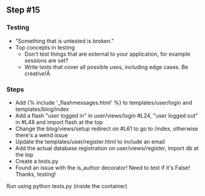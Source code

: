 ## Step #15

### Testing
- "Something that is untested is broken."
- Top concepts in testing
   - Don't test things that are external to your application, for example sessions are set?
   - Write tests that cover all possible uses, including edge cases. Be creative!Â

### Steps
- Add {% include '_flashmessages.html' %} to templates/user/login and templates/blog/index
- Add a flash "user <user> logged in" in user/views/login #L24, "user logged out" in #L48 and import flash at the top
- Change the blog/views/setup redirect on #L61 to go to /index, otherwise there's a weird issue
- Update the templates/user/register.html to include an email
- Add the actual database registration on user/views/register, import db at the top
- Create a tests.py
- Found an issue with the is_author decorator! Need to test if it's False! Thanks, testing!

Run using python tests.py (inside the container)
